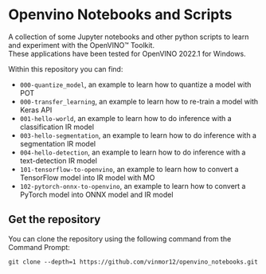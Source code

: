 # Openvino Notebooks and Scripts
A collection of some Jupyter notebooks and other python scripts to learn and experiment with the OpenVINO™ Toolkit.   
These applications have been tested for OpenVINO 2022.1 for Windows.   

Within this repository you can find:
+ `000-quantize_model`, an example to learn how to quantize a model with POT
+ `000-transfer_learning`, an example to learn how to re-train a model with Keras API
+ `001-hello-world`, an example to learn how to do inference with a classification IR model
+ `003-hello-segmentation`, an example to learn how to do inference with a segmentation IR model
+ `004-hello-detection`, an example to learn how to do inference with a text-detection IR model
+ `101-tensorflow-to-openvino`, an example to learn how to convert a TensorFlow model into IR model with MO
+ `102-pytorch-onnx-to-openvino`, an example to learn how to convert a PyTorch model into ONNX model and IR model


Get the repository
-
You can clone the repository using the following command from the Command Prompt:   
```
git clone --depth=1 https://github.com/vinmor12/openvino_notebooks.git
```
